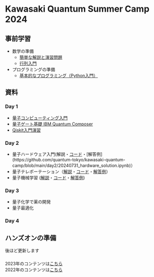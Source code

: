 # Kawasaki Quantum Summer Camp 2024
## 事前学習
- 数学の準備
    - [簡単な解説と演習問題](./vector_matrix.pdf)
    - [行列入門](https://www.mext.go.jp/content/20230828-mxt-kyoiku01_000250597_1.pdf)
- プログラミングの準備
    - [基本的なプログラミング（Python入門）](https://sites.google.com/a.ipsj.or.jp/mooc/list/C3-1)

## 資料
### Day 1
- [量子コンピューティング入門](https://github.com/quantum-tokyo/kawasaki-quantum-camp/blob/main/day1/20240730_Intro.pdf)
- [量子ゲート基礎 IBM Quantum Composer](https://github.com/quantum-tokyo/kawasaki-quantum-camp/blob/main/day1/20240730_Composer.pdf)
- [Qiskit入門演習](https://github.com/quantum-tokyo/kawasaki-quantum-camp/blob/main/day1/20240730_qiskit.ipynb)

### Day 2
- 量子ハードウェア入門(解説・[コード]([https://github.com/quantum-tokyo/kawasaki-quantum-camp/blob/main/day2/20240731_teleportation.ipynb](https://github.com/quantum-tokyo/kawasaki-quantum-camp/blob/main/day2/20240731_hardware.ipynb))・[解答例](https://github.com/quantum-tokyo/kawasaki-quantum-camp/blob/main/day2/20240731_hardware_solution.ipynb)）
- 量子テレポーテーション（[解説](https://github.com/quantum-tokyo/kawasaki-quantum-camp/blob/main/day2/20240731_2_Telepo.pdf)・[コード](https://github.com/quantum-tokyo/kawasaki-quantum-camp/blob/main/day2/20240731_teleportation.ipynb)・[解答例](https://github.com/quantum-tokyo/kawasaki-quantum-camp/blob/main/day2/20240731_teleportation_solution.ipynb)）
- 量子機械学習 ([解説](https://github.com/quantum-tokyo/kawasaki-quantum-camp/blob/main/day2/20240731_3_QML.pdf)・[コード](https://github.com/quantum-tokyo/kawasaki-quantum-camp/blob/main/day2/qml/20240731_qml.ipynb)・[解答例](https://github.com/quantum-tokyo/kawasaki-quantum-camp/blob/main/day2/qml/20240731_qml_solution.ipynb))

### Day 3
- 量子化学で薬の開発
- 量子最適化

### Day 4


## ハンズオンの準備
後ほど更新します

### 
2023年のコンテンツは[こちら](https://github.com/quantum-tokyo/kawasaki-quantum-camp/tree/main/2023)    
2022年のコンテンツは[こちら](https://github.com/quantum-tokyo/kawasaki-quantum-camp/tree/main/2022)
